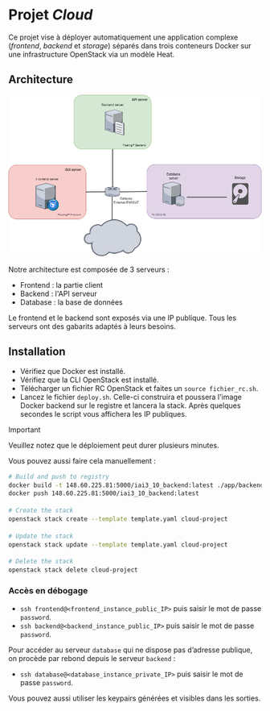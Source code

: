 # Projet <i>Cloud</i>

Ce projet vise à déployer automatiquement une application complexe (<i>frontend</i>, <i>backend</i> et <i>storage</i>) séparés dans trois conteneurs Docker sur une infrastructure OpenStack via un modèle Heat.

## Architecture

![Architecture](architecture.png)

Notre architecture est composée de 3 serveurs :
- Frontend : la partie client
- Backend : l'API serveur
- Database : la base de données

Le frontend et le backend sont exposés via une IP publique. Tous les serveurs ont des gabarits adaptés à leurs besoins.

## Installation

- Vérifiez que Docker est installé.
- Vérifiez que la CLI OpenStack est installé.
- Télécharger un fichier RC OpenStack et faites un `source fichier_rc.sh`.
- Lancez le fichier `deploy.sh`. Celle-ci construira et poussera l'image Docker backend sur le registre et lancera la stack. Après quelques secondes le script vous affichera les IP publiques.

> [!IMPORTANT]  
> Veuillez notez que le déploiement peut durer plusieurs minutes.

Vous pouvez aussi faire cela manuellement :

```bash
# Build and push to registry
docker build -t 148.60.225.81:5000/iai3_10_backend:latest ./app/backend
docker push 148.60.225.81:5000/iai3_10_backend:latest

# Create the stack
openstack stack create --template template.yaml cloud-project

# Update the stack
openstack stack update --template template.yaml cloud-project

# Delete the stack
openstack stack delete cloud-project
```

### Accès en débogage

* `ssh frontend@<frontend_instance_public_IP>` puis saisir le mot de passe `password`.
* `ssh backend@<backend_instance_public_IP>` puis saisir le mot de passe `password`.

Pour accéder au serveur `database` qui ne dispose pas d’adresse publique, on procède par rebond depuis le serveur `backend` :

* `ssh database@<database_instance_private_IP>` puis saisir le mot de passe `password`.

Vous pouvez aussi utiliser les keypairs générées et visibles dans les sorties.